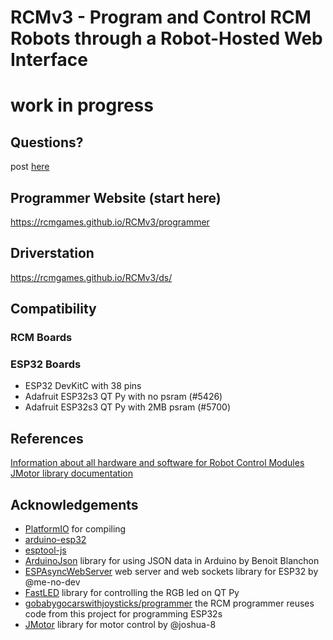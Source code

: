 # RCMv3 - Program and Control RCM Robots through a Robot-Hosted Web Interface

# work in progress

## Questions?
post [here](https://github.com/orgs/RCMgames/discussions/categories/rcmv3)

## Programmer Website (start here)
https://rcmgames.github.io/RCMv3/programmer

## Driverstation
https://rcmgames.github.io/RCMv3/ds/

## Compatibility
### RCM Boards

### ESP32 Boards
* ESP32 DevKitC with 38 pins
* Adafruit ESP32s3 QT Py with no psram  (#5426)
* Adafruit ESP32s3 QT Py with 2MB psram (#5700)

## References
[Information about all hardware and software for Robot Control Modules](https://github.com/rcmgames?view_as=public)
[JMotor library documentation](https://joshua-8.github.io/JMotor/md_readme.html)

## Acknowledgements
* [PlatformIO](https://registry.platformio.org/platforms/platformio/espressif32) for compiling
* [arduino-esp32](https://github.com/espressif/arduino-esp32)
* [esptool-js](https://github.com/espressif/esptool-js)
* [ArduinoJson](https://arduinojson.org/) library for using JSON data in Arduino by Benoit Blanchon
* [ESPAsyncWebServer](https://github.com/me-no-dev/ESPAsyncWebServer) web server and web sockets library for ESP32 by @me-no-dev
* [FastLED](https://github.com/FastLED/FastLED) library for controlling the RGB led on QT Py
* [gobabygocarswithjoysticks/programmer](https://github.com/gobabygocarswithjoysticks/programmer) the RCM programmer reuses code from this project for programming ESP32s
* [JMotor](https://github.com/joshua-8/JMotor) library for motor control by @joshua-8
